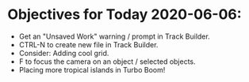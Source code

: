 # Objectives for Today 2020-06-06:

- Get an "Unsaved Work" warning / prompt in Track Builder.
- CTRL-N to create new file in Track Builder.
- Consider: Adding cool grid.
- F to focus the camera on an object / selected objects.
- Placing more tropical islands in Turbo Boom!

